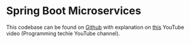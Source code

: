 # Spring Boot Microservices

This codebase can be found on [Github](https://github.com/SaiUpadhyayula/spring-boot-microservices) with explanation
on [this](https://www.youtube.com/watch?v=mPPhcU7oWDU) YouTube video (Programming techie YouTube channel).
